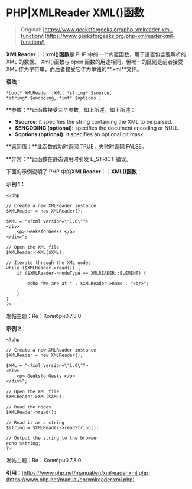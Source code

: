 # PHP|XMLReader XML()函数

> Original: [https://www.geeksforgeeks.org/php-xmlreader-xml-function/](https://www.geeksforgeeks.org/php-xmlreader-xml-function/)

**XMLReader：：xml()函数**是 PHP 中的一个内置函数，用于设置包含要解析的 XML 的数据。 Xml()函数与 open 函数的用途相同，但唯一的区别是前者接受 XML 作为字符串，而后者接受它作为单独的**.xml**文件。

**语法：**

```
*bool* XMLReader::XML( *string* $source, 
*string* $encoding, *int* $options )
```

**参数：**此函数接受三个参数，如上所述，如下所述：

*   **$source:** it specifies the string containing the XML to be parsed.
*   **$ENCODING (optional):** specifies the document encoding or NULL.
*   **$options (optional):** it specifies an optional bit mask.

**返回值：**此函数成功时返回 TRUE，失败时返回 FALSE。

**异常：**此函数在静态调用时引发 E_STRICT 错误。

下面的示例说明了 PHP 中的**XMLReader：：XML()函数**：

**示例 1：**

```
<?php

// Create a new XMLReader instance
$XMLReader = new XMLReader();

$XML = "<?xml version=\"1.0\"?>
<div>
    <p> GeeksforGeeks </p>
</div>";

// Open the XML file
$XMLReader->XML($XML);

// Iterate through the XML nodes
while ($XMLReader->read()) {
    if ($XMLReader->nodeType == XMLREADER::ELEMENT) {

        echo "We are at " . $XMLReader->name . "<br>";

    }
}
?>
```

发帖主题：Re：Колибри0.7.8.0

**示例 2：**

```
<?php

// Create a new XMLReader instance
$XMLReader = new XMLReader();

$XML = "<?xml version=\"1.0\"?>
<div>
    <p> GeeksforGeeks </p>
</div>";

// Open the XML file
$XMLReader->XML($XML);

// Read the nodes
$XMLReader->read();

// Read it as a string
$string = $XMLReader->readString();

// Output the string to the browser
echo $string;
?>
```

发帖主题：Re：Колибри0.7.8.0

**引用：**[https://www.php.net/manual/en/xmlreader.xml.php](https://www.php.net/manual/en/xmlreader.xml.php)